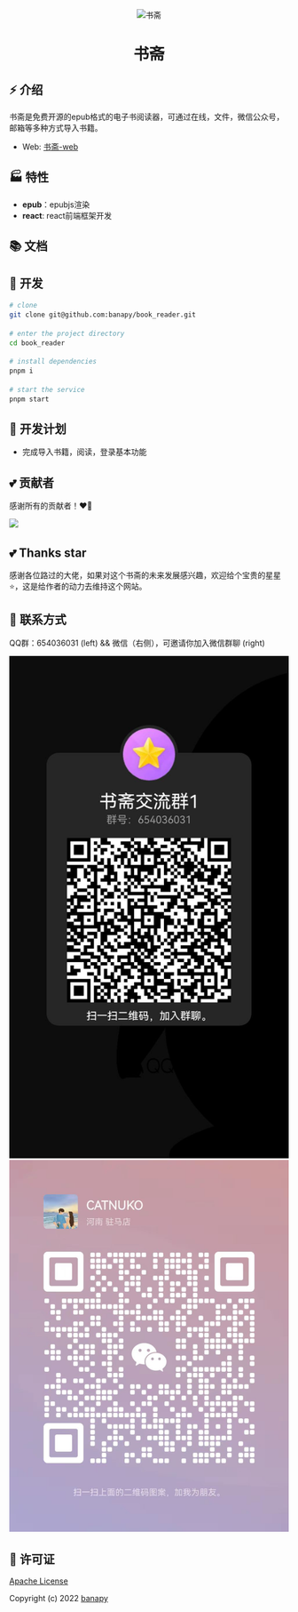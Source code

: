 <div align="center">
  <img alt="书斋" width="120" height="120" src="./src/assets/layout/logo.png">
  <h1>书斋</h1>
</div>

## ⚡ 介绍

书斋是免费开源的epub格式的电子书阅读器，可通过在线，文件，微信公众号，邮箱等多种方式导入书籍。

- Web: [书斋-web](https://xingxia.xyz)

## 🏭 特性
- **epub**：epubjs渲染
- **react**: react前端框架开发

## 📚 文档

## 🚀 开发

```bash
# clone
git clone git@github.com:banapy/book_reader.git

# enter the project directory
cd book_reader

# install dependencies
pnpm i

# start the service
pnpm start
```
## 📅 开发计划
- 完成导入书籍，阅读，登录基本功能

## 💕 贡献者

感谢所有的贡献者！❤️‍🔥

<a href="https://github.com/banapy/book_reader/graphs/contributors">
  <img src="https://contrib.rocks/image?repo=banapy/book_reader" />
</a>

## 💕 Thanks star

感谢各位路过的大佬，如果对这个书斋的未来发展感兴趣，欢迎给个宝贵的星星⭐，这是给作者的动力去维持这个网站。

## 💬 联系方式

QQ群：654036031 (left) && 微信（右侧），可邀请你加入微信群聊 (right)

![qq.png](./src/assets/docs/qq.jpg)
![wechat.png](./src/assets/docs/wechat.jpg)

## 📄 许可证

[Apache License](./LICENSE)

Copyright (c) 2022 [banapy](https://github.com/banapy)